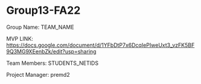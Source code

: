 # Group13-FA22

Group Name: TEAM_NAME

MVP LINK: https://docs.google.com/document/d/1YFbDtP7x6DcqIePIweUxt3_vzFK5BF9Q3MG9XEenbZk/edit?usp=sharing

Team Members: STUDENTS_NETIDS

Project Manager: premd2
